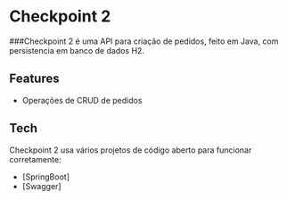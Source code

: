 # Checkpoint 2

###Checkpoint 2 é uma API para criação de pedidos, feito em Java, com persistencia em banco de dados H2.


## Features

- Operações de CRUD de pedidos

## Tech

Checkpoint 2 usa vários projetos de código aberto para funcionar corretamente:

- [SpringBoot] 
- [Swagger] 


